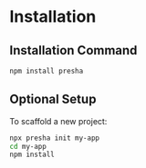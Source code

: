 # Installation

## Installation Command

```bash
npm install presha
```

## Optional Setup

To scaffold a new project:

```bash
npx presha init my-app
cd my-app
npm install
```

